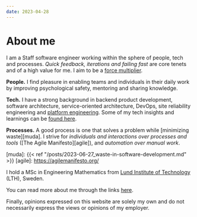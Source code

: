 ```yaml
---
date: 2023-04-28
---
```

About me
========

I am a Staff software engineer working within the sphere of people, tech and
processes. _Quick feedback, iterations and failing fast_ are core tenets and of
a high value for me. I aim to be a [force multiplier][force-multiplier-book].

[force-multiplier-book]: https://www.amazon.com/Force-Multiplier-Teams-Where-Everyone/dp/0998992704

**People.** I find pleasure in enabling teams and individuals in their daily
work by improving psychological safety, mentoring and sharing knowledge.

**Tech.** I have a strong background in backend product development, software
architecture, service-oriented architecture, DevOps, site reliability
engineering and [platform engineering][platform-engineering]. Some of my tech
insights and learnings can be [found here][quora].

[platform-engineering]: https://www.honeycomb.io/blog/future-ops-platform-engineering
[quora]: https://www.quora.com/What-are-the-best-secrets-of-great-programmers/answer/Jens-Rantil

**Processes.** A good process is one that solves a problem while [minimizing
waste][muda]. I strive for *individuals and interactions over processes and
tools* ([The Agile Manifesto][agile]), and *automation over manual work*.

[muda]: {{< ref "/posts/2023-06-27_waste-in-software-development.md" >}}
[agile]: https://agilemanifesto.org/

I hold a MSc in Engineering Mathematics from [Lund Institute of
Technology](http://www.lth.se/english/) (LTH), Sweden.

You can read more about me through the links [here][frontpage].

[frontpage]: /

Finally, opinions expressed on this website are solely my own and do not
necessarily express the views or opinions of my employer.
